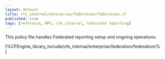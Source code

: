 ```yaml
---
layout: default
title: cfe_internal/enterprise/federation/federation.cf
published: true
tags: [reference, MPF, cfe_internal, federated reporting]
---
```


This policy file handles Federated reporting setup and ongoing operations.

[%CFEngine_library_include(cfe_internal/enterprise/federation/federation)%]
